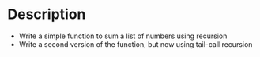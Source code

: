 # Description

- Write a simple function to sum a list of numbers using recursion
- Write a second version of the function, but now using tail-call recursion

